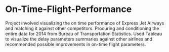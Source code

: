# On-Time-Flight-Performance
Project involved visualizing the on time performance of Express Jet Airways and matching it against other competitors. Procuring and conditioning the entire data for 2014 from Bureau of Transportation Statistics. Used Tableau to visualize the delay parameters summaries against other airlines and recommended possible improvements in on-time flight parameters. 

